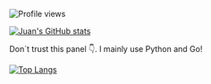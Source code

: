 ![Profile views](https://gpvc.arturio.dev/juandspy)

[![Juan's GitHub stats](https://github-readme-stats.vercel.app/api?username=juandspy&count_private=true&show_icons=true)](https://github.com/juandspy)

Don´t trust this panel 👇. I mainly use Python and Go!

[![Top Langs](https://github-readme-stats.vercel.app/api/top-langs/?username=juandspy&langs_count=3)](https://github.com/juandspy?tab=repositories)
